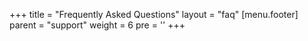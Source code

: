 +++
title = "Frequently Asked Questions"
layout = "faq"
[menu.footer]
  parent = "support"
  weight = 6
  pre = '<i class="fas fa-fw fa-info-circle"></i>'
+++
